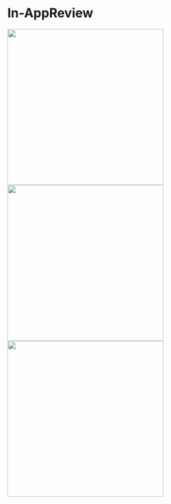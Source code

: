# In-AppReview
<img src="https://user-images.githubusercontent.com/42926809/215082689-3010d1ed-db73-4168-adba-dade6c5cd7a9.png" height="350px">
<img src="https://user-images.githubusercontent.com/42926809/215082701-ccbb460b-4a7e-4783-bed3-baafdd02011c.png" height="350px">
<img src="https://user-images.githubusercontent.com/42926809/215082709-43322195-c083-4a39-9bee-ff39bd91f41e.png" height="350px">

